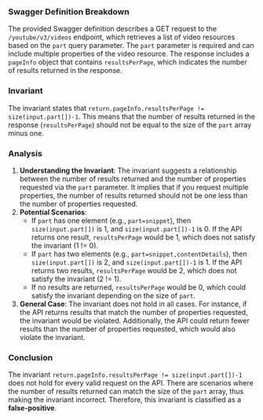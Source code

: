 ### Swagger Definition Breakdown
The provided Swagger definition describes a GET request to the `/youtube/v3/videos` endpoint, which retrieves a list of video resources based on the `part` query parameter. The `part` parameter is required and can include multiple properties of the video resource. The response includes a `pageInfo` object that contains `resultsPerPage`, which indicates the number of results returned in the response.

### Invariant
The invariant states that `return.pageInfo.resultsPerPage != size(input.part[])-1`. This means that the number of results returned in the response (`resultsPerPage`) should not be equal to the size of the `part` array minus one.

### Analysis
1. **Understanding the Invariant**: The invariant suggests a relationship between the number of results returned and the number of properties requested via the `part` parameter. It implies that if you request multiple properties, the number of results returned should not be one less than the number of properties requested.
2. **Potential Scenarios**: 
   - If `part` has one element (e.g., `part=snippet`), then `size(input.part[])` is 1, and `size(input.part[])-1` is 0. If the API returns one result, `resultsPerPage` would be 1, which does not satisfy the invariant (1 != 0).
   - If `part` has two elements (e.g., `part=snippet,contentDetails`), then `size(input.part[])` is 2, and `size(input.part[])-1` is 1. If the API returns two results, `resultsPerPage` would be 2, which does not satisfy the invariant (2 != 1).
   - If no results are returned, `resultsPerPage` would be 0, which could satisfy the invariant depending on the size of `part`.
3. **General Case**: The invariant does not hold in all cases. For instance, if the API returns results that match the number of properties requested, the invariant would be violated. Additionally, the API could return fewer results than the number of properties requested, which would also violate the invariant.

### Conclusion
The invariant `return.pageInfo.resultsPerPage != size(input.part[])-1` does not hold for every valid request on the API. There are scenarios where the number of results returned can match the size of the `part` array, thus making the invariant incorrect. Therefore, this invariant is classified as a **false-positive**.
